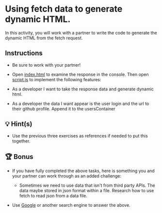 # Using fetch data to generate dynamic HTML.

In this activity, you will work with a partner to write the code to generate the dynamic HTML from the fetch request.

## Instructions

* Be sure to work with your partner!

* Open [index.html](./Unsolved/index.html) to examine the response in the console. Then open [script.js](./Unsolved/assets/js/script.js) to implement the following features:

* As a developer I want to take the response data and generate dynamic html.

* As a developer the data I want appear is the user login and the url to their github profile. Append it to the usersContainer

## 💡 Hint(s)

* Use the previous three exercises as references if needed to put this together.

## 🏆 Bonus

* If you have fully completed the above tasks, here is something you and your partner can work through as an added challenge:

  * Sometimes we need to use data that isn't from third party APIs.  The data maybe stored in json format within a file.  Research how to use fetch to read json from a data file.

* Use [Google](https://www.google.com) or another search engine to answer the above.
